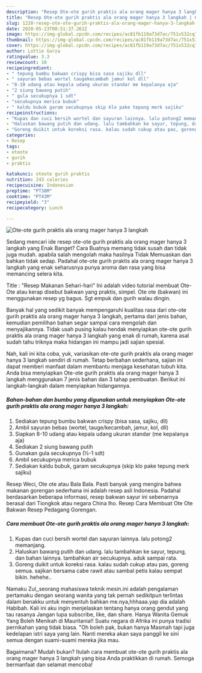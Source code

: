 ```yaml
---
description: "Resep Ote-ote gurih praktis ala orang mager hanya 3 langkah | Cara Membuat Ote-ote gurih praktis ala orang mager hanya 3 langkah Yang Lezat Sekali"
title: "Resep Ote-ote gurih praktis ala orang mager hanya 3 langkah | Cara Membuat Ote-ote gurih praktis ala orang mager hanya 3 langkah Yang Lezat Sekali"
slug: 1220-resep-ote-ote-gurih-praktis-ala-orang-mager-hanya-3-langkah-cara-membuat-ote-ote-gurih-praktis-ala-orang-mager-hanya-3-langkah-yang-lezat-sekali
date: 2020-05-23T08:51:37.261Z
image: https://img-global.cpcdn.com/recipes/ac81fb119a73d7ac/751x532cq70/ote-ote-gurih-praktis-ala-orang-mager-hanya-3-langkah-foto-resep-utama.jpg
thumbnail: https://img-global.cpcdn.com/recipes/ac81fb119a73d7ac/751x532cq70/ote-ote-gurih-praktis-ala-orang-mager-hanya-3-langkah-foto-resep-utama.jpg
cover: https://img-global.cpcdn.com/recipes/ac81fb119a73d7ac/751x532cq70/ote-ote-gurih-praktis-ala-orang-mager-hanya-3-langkah-foto-resep-utama.jpg
author: Lottie Garza
ratingvalue: 3.3
reviewcount: 10
recipeingredient:
- " tepung bumbu bakwan crispy bisa sasa sajiku dll"
- " sayuran bebas wortel taugekecambah jamur kol dll"
- "8-10 udang atau kepala udang ukuran standar me kepalanya aja"
- "2 siung bawang putih"
- " gula secukupnya 1 sdt"
- "secukupnya merica bubuk"
- " kaldu bubuk garam secukupnya skip klo pake tepung merk sajiku"
recipeinstructions:
- "Kupas dan cuci bersih wortel dan sayuran lainnya. lalu potong2 memanjang."
- "Haluskan bawang putih dan udang. lalu tambahkan ke sayur, tepung, dan bahan lainnya. tambahkan air secukupnya. aduk sampai rata."
- "Goreng duikit untuk koreksi rasa. kalau sudah cukup atau pas, goreng semua. sajikan bersama cabe rawit atau sambal petis kalau sempat bikin. hehehe.."
categories:
- Resep
tags:
- oteote
- gurih
- praktis

katakunci: oteote gurih praktis 
nutrition: 243 calories
recipecuisine: Indonesian
preptime: "PT38M"
cooktime: "PT43M"
recipeyield: "3"
recipecategory: Lunch

---
```



![Ote-ote gurih praktis ala orang mager hanya 3 langkah](https://img-global.cpcdn.com/recipes/ac81fb119a73d7ac/751x532cq70/ote-ote-gurih-praktis-ala-orang-mager-hanya-3-langkah-foto-resep-utama.jpg)

Sedang mencari ide resep ote-ote gurih praktis ala orang mager hanya 3 langkah yang Enak Banget? Cara Buatnya memang tidak susah dan tidak juga mudah. apabila salah mengolah maka hasilnya Tidak Memuaskan dan bahkan tidak sedap. Padahal ote-ote gurih praktis ala orang mager hanya 3 langkah yang enak seharusnya punya aroma dan rasa yang bisa memancing selera kita.

Title : &#34;Resep Makanan Sehari-hari&#34; Ini adalah video tutorial membuat Ote-Ote atau kerap disebut bakwan yang praktis, simpel. Ote ote (bakwan) ini menggunakan resep yg bagus. Sgt empuk dan gurih walau dingin.

Banyak hal yang sedikit banyak mempengaruhi kualitas rasa dari ote-ote gurih praktis ala orang mager hanya 3 langkah, pertama dari jenis bahan, kemudian pemilihan bahan segar sampai cara mengolah dan menyajikannya. Tidak usah pusing kalau hendak menyiapkan ote-ote gurih praktis ala orang mager hanya 3 langkah yang enak di rumah, karena asal sudah tahu triknya maka hidangan ini mampu jadi sajian spesial.


Nah, kali ini kita coba, yuk, variasikan ote-ote gurih praktis ala orang mager hanya 3 langkah sendiri di rumah. Tetap berbahan sederhana, sajian ini dapat memberi manfaat dalam membantu menjaga kesehatan tubuh kita. Anda bisa menyiapkan Ote-ote gurih praktis ala orang mager hanya 3 langkah menggunakan 7 jenis bahan dan 3 tahap pembuatan. Berikut ini langkah-langkah dalam menyiapkan hidangannya.

<!--inarticleads1-->

##### Bahan-bahan dan bumbu yang digunakan untuk menyiapkan Ote-ote gurih praktis ala orang mager hanya 3 langkah:

1. Sediakan  tepung bumbu bakwan crispy (bisa sasa, sajiku, dll)
1. Ambil  sayuran bebas (wortel, tauge/kecambah, jamur, kol, dll)
1. Siapkan 8-10 udang atau kepala udang ukuran standar (me kepalanya aja)
1. Sediakan 2 siung bawang putih
1. Gunakan  gula secukupnya (½-1 sdt)
1. Ambil secukupnya merica bubuk
1. Sediakan  kaldu bubuk, garam secukupnya (skip klo pake tepung merk sajiku)


Resep Weci, Ote ote atau Bala Bala. Pasti banyak yang mengira bahwa makanan gorengan sederhana ini adalah resep asli Indonesia. Padahal berdasarkan beberapa informasi, resep bakwan sayur ini sebenarnya berasal dari Tiongkok atau negara China lho. Resep Cara Membuat Ote Ote Bakwan Resep Pedagang Gorengan. 

<!--inarticleads2-->

##### Cara membuat Ote-ote gurih praktis ala orang mager hanya 3 langkah:

1. Kupas dan cuci bersih wortel dan sayuran lainnya. lalu potong2 memanjang.
1. Haluskan bawang putih dan udang. lalu tambahkan ke sayur, tepung, dan bahan lainnya. tambahkan air secukupnya. aduk sampai rata.
1. Goreng duikit untuk koreksi rasa. kalau sudah cukup atau pas, goreng semua. sajikan bersama cabe rawit atau sambal petis kalau sempat bikin. hehehe..


Namaku Zul,,seorang mahasiswa teknik mesin.ini adalah pengalaman pertamaku dengan seorang wanita yang tak pernah sedikitpun terlintas dalam benakku untuk menyentuh bahkan me.nya,hhhaaa.yap dia adalah Habibah. Kali ini aku ingin menjelaskan tentang hanya orang gendut yang tau rasanya Jangan lupa subscribe, like, dan share. Hanya Wanita Gemuk Yang Boleh Menikah di Mauritania!! Suatu negara di Afrika ini punya tradisi pernikahan yang tidak biasa. &#34;Oh boleh pak, bukan hanya Masmah tapi juga kedelapan istri saya yang lain. Nanti mereka akan saya panggil ke sini semua dengan suami-suami mereka jika mau. 

Bagaimana? Mudah bukan? Itulah cara membuat ote-ote gurih praktis ala orang mager hanya 3 langkah yang bisa Anda praktikkan di rumah. Semoga bermanfaat dan selamat mencoba!
